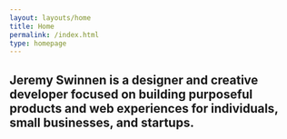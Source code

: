 ```yaml
---
layout: layouts/home
title: Home
permalink: /index.html
type: homepage
---
```

## Jeremy Swinnen is a designer and creative developer focused on building purposeful products and web experiences for individuals, small businesses, and startups.